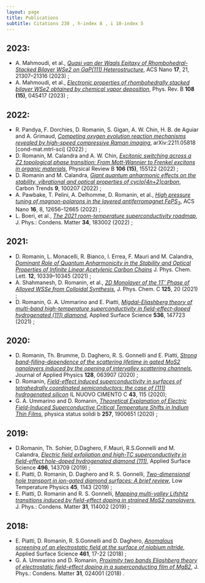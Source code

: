 ```yaml
---
layout: page
title: Publications
subtitle: Citations 230 , h-index 8 , i 10-index 5
---
```


## 2023:

* A. Mahmoudi, et al., [_Quasi van der Waals Epitaxy of Rhombohedral-Stacked Bilayer WSe2 on GaP(111) Heterostructure_](https://doi.org/10.1021/acsnano.3c05818), ACS Nano **17**, 21, 21307–21316 (2023) ;
* A. Mahmoudi, et al., [_Electronic properties of rhombohedrally stacked bilayer WSe2 obtained by chemical vapor deposition_](https://journals.aps.org/prb/abstract/10.1103/PhysRevB.108.045417), Phys. Rev. B **108 (15)**, 045417 (2023) ;

## 2022:

* R. Pandya, F. Dorchies, D. Romanin, S. Gigan, A. W. Chin, H. B. de Aguiar and A. Grimaud, [_Competing oxygen evolution reaction mechanisms revealed by high-speed compressive Raman imaging_](https://doi.org/10.48550/arXiv.2211.05818), arXiv:2211.05818 [cond-mat.mtrl-sci] (2022) ;
* D. Romanin, M. Calandra and A. W. Chin, [_Excitonic switching across a Z2 topological phase transition: From Mott-Wannier to Frenkel excitons in organic materials_](https://journals.aps.org/prb/abstract/10.1103/PhysRevB.106.155122), Physical Review B **106 (15)**, 155122 (2022) ;
* D. Romanin and M. Calandra, [_Giant quantum anharmonic effects on the stability, vibrational and optical properties of cyclo[4n+2]carbon_](https://www.sciencedirect.com/science/article/pii/S2667056922000633?via%3Dihub), Carbon Trends **9**, 100207 (2022) ;
* A. Pawbake, T. Pelini, A. Delhomme, D. Romanin, et al., [_High pressure tuning of magnon-polarons in the layered antiferromagnet FePS<sub>3</sub>_](https://pubs.acs.org/doi/full/10.1021/acsnano.2c04286), ACS Nano **16**, 8, 12656–12665 (2022) ;
* L. Boeri, et al., [_The 2021 room-temperature superconductivity roadmap_](https://iopscience.iop.org/article/10.1088/1361-648X/ac2864/meta), J. Phys.: Condens. Matter **34**, 183002 (2022) ;

## 2021:

* D. Romanin, L. Monacelli, R. Bianco, I. Errea, F. Mauri and M. Calandra, [_Dominant Role of Quantum Anharmonicity in the Stability and Optical Properties of Infinite Linear Acetylenic Carbon Chains_](https://pubs.acs.org/doi/abs/10.1021/acs.jpclett.1c02964) J. Phys. Chem. Lett. **12**, 10339–10345 (2021) ;
* A. Shahmanesh, D. Romanin, et al., [_2D Monolayer of the 1T’ Phase of Alloyed WSSe from Colloidal Synthesis_](https://pubs.acs.org/doi/abs/10.1021/acs.jpcc.1c02275), J. Phys. Chem. C **125**, 20 (2021) ;
* D. Romanin, G. A. Ummarino and E. Piatti, [_Migdal-Eliashberg theory of multi-band high-temperature superconductivity in field-effect-doped hydrogenated (111) diamond_](https://www.sciencedirect.com/science/article/abs/pii/S0169433220324806), Applied Surface Science **536**, 147723 (2021) ;

## 2020:

* D. Romanin, Th. Brumme, D. Daghero, R. S. Gonnelli and E. Piatti, [_Strong band-filling-dependence of the scattering lifetime in gated MoS2 nanolayers induced by the opening of intervalley scattering channels_](https://aip.scitation.org/doi/abs/10.1063/5.0017921), Journal of Applied Physics **128**, 063907 (2020) ;
* D. Romanin, [_Field-effect induced superconductivity in surfaces of tetrahedrally coordinated semiconductors: the case of (111) hydrogenated silicon_](https://doi.org/10.1393/ncc/i2020-20115-3) IL NUOVO CIMENTO C **43**, 115 (2020);
* G. A. Ummarino and D. Romanin, [_Theoretical Explanation of Electric Field-Induced Superconductive Critical Temperature Shifts in Indium Thin Films_](https://onlinelibrary.wiley.com/doi/abs/10.1002/pssb.201900651), physica status solidi b **257**, 1900651 (2020) ;

## 2019:

* D.Romanin, Th. Sohier, D.Daghero, F.Mauri, R.S.Gonnelli and M. Calandra, [_Electric field exfoliation and high-TC superconductivity in field-effect hole-doped hydrogenated diamond (111)_](https://scholar.google.com/citations?hl=en&user=0U81UJ8AAAAJ&view_op=list_works&sortby=pubdate), Applied Surface Science **496**, 143709 (2019) ;
* E. Piatti, D. Romanin, D. Daghero and R. S. Gonnelli, [_Two-dimensional hole transport in ion-gated diamond surfaces: A brief review_](https://aip.scitation.org/doi/abs/10.1063/10.0000122), Low Temperature Physics **45**, 1143 (2019) ;
* E. Piatti, D. Romanin and R. S. Gonnelli, [_Mapping multi-valley Lifshitz transitions induced by field-effect doping in strained MoS2 nanolayers_](https://iopscience.iop.org/article/10.1088/1361-648X/aaf981/meta), J. Phys.: Condens. Matter **31**, 114002 (2019) ;

## 2018:

* E. Piatti, D. Romanin, R. S.Gonnelli and D. Daghero, [_Anomalous screening of an electrostatic field at the surface of niobium nitride_](https://www.sciencedirect.com/science/article/abs/pii/S0169433218315022), Applied Surface Science **461**, 17-22 (2018) ;
* G. A. Ummarino and D. Romanin, [_Proximity two bands Eliashberg theory of electrostatic field-effect doping in a superconducting film of MgB2_](https://iopscience.iop.org/article/10.1088/1361-648X/aaef6b/meta), J. Phys.: Condens. Matter **31**, 024001 (2018) .
